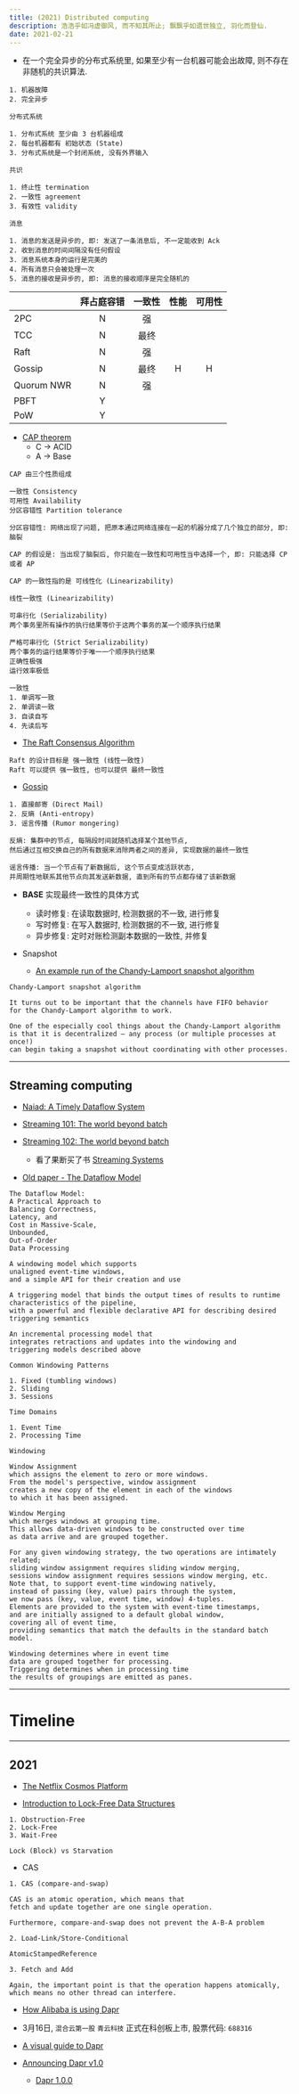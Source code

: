 ```yaml
---
title: (2021) Distributed computing
description: 浩浩乎如冯虚御风, 而不知其所止; 飘飘乎如遗世独立, 羽化而登仙.
date: 2021-02-21
---
```


* 在一个完全异步的分布式系统里, 如果至少有一台机器可能会出故障, 则不存在非随机的共识算法.

```
1. 机器故障
2. 完全异步

分布式系统

1. 分布式系统 至少由 3 台机器组成
2. 每台机器都有 初始状态 (State)
3. 分布式系统是一个封闭系统, 没有外界输入

共识

1. 终止性 termination
2. 一致性 agreement
3. 有效性 validity

消息

1. 消息的发送是异步的, 即: 发送了一条消息后, 不一定能收到 Ack
2. 收到消息的时间间隔没有任何假设
3. 消息系统本身的运行是完美的
4. 所有消息只会被处理一次
5. 消息的接收是异步的, 即: 消息的接收顺序是完全随机的
```

|            | 拜占庭容错 | 一致性 |  性能  | 可用性 |
| ---------- |:--------:|:-----:|:------:|:-----:|
|     2PC    |    N     |  强   |        |       |
|     TCC    |    N     |  最终 |        |       |
|     Raft   |    N     |  强   |        |       |
|    Gossip  |    N     |  最终 |    H   |   H   |
| Quorum NWR |    N     |  强   |        |       |
|     PBFT   |    Y     |       |        |       |
|     PoW    |    Y     |       |        |       |

* [CAP theorem](https://en.wikipedia.org/wiki/CAP_theorem)
  - C -> ACID
  - A -> Base

```
CAP 由三个性质组成

一致性 Consistency
可用性 Availability
分区容错性 Partition tolerance

分区容错性: 网络出现了问题, 把原本通过网络连接在一起的机器分成了几个独立的部分, 即: 脑裂

CAP 的假设是: 当出现了脑裂后, 你只能在一致性和可用性当中选择一个, 即: 只能选择 CP 或者 AP

CAP 的一致性指的是 可线性化 (Linearizability)

线性一致性 (Linearizability)

可串行化 (Serializability)
两个事务里所有操作的执行结果等价于这两个事务的某一个顺序执行结果

严格可串行化 (Strict Serializability)
两个事务的运行结果等价于唯一一个顺序执行结果
正确性极强
运行效率极低

一致性
1. 单调写一致
2. 单调读一致
3. 自读自写
4. 先读后写
```

* [The Raft Consensus Algorithm](https://raft.github.io)

```
Raft 的设计目标是 强一致性 (线性一致性)
Raft 可以提供 强一致性, 也可以提供 最终一致性
```

* [Gossip](https://en.wikipedia.org/wiki/Gossip_protocol)

```
1. 直接邮寄 (Direct Mail)
2. 反熵 (Anti-entropy)
3. 谣言传播 (Rumor mongering)

反熵: 集群中的节点, 每隔段时间就随机选择某个其他节点,
然后通过互相交换自己的所有数据来消除两者之间的差异, 实现数据的最终一致性

谣言传播: 当一个节点有了新数据后, 这个节点变成活跃状态,
并周期性地联系其他节点向其发送新数据, 直到所有的节点都存储了该新数据
```

* **BASE** 实现最终一致性的具体方式
  - 读时修复: 在读取数据时, 检测数据的不一致, 进行修复
  - 写时修复: 在写入数据时, 检测数据的不一致, 进行修复
  - 异步修复: 定时对账检测副本数据的一致性, 并修复

* Snapshot
  - [An example run of the Chandy-Lamport snapshot algorithm](http://composition.al/blog/2019/04/26/an-example-run-of-the-chandy-lamport-snapshot-algorithm/)

```
Chandy-Lamport snapshot algorithm

It turns out to be important that the channels have FIFO behavior
for the Chandy-Lamport algorithm to work.

One of the especially cool things about the Chandy-Lamport algorithm
is that it is decentralized — any process (or multiple processes at once!)
can begin taking a snapshot without coordinating with other processes.
```

------------------

## Streaming computing

* [Naiad: A Timely Dataflow System](https://www.microsoft.com/en-us/research/wp-content/uploads/2013/11/naiad_sosp2013.pdf)

* [Streaming 101: The world beyond batch](https://www.oreilly.com/radar/the-world-beyond-batch-streaming-101/)
* [Streaming 102: The world beyond batch](https://www.oreilly.com/radar/the-world-beyond-batch-streaming-102/)
  - 看了果断买了书 [Streaming Systems](https://book.douban.com/subject/27080632/)

* [Old paper - The Dataflow Model](https://research.google.com/pubs/archive/43864.pdf)

```
The Dataflow Model:
A Practical Approach to
Balancing Correctness,
Latency, and
Cost in Massive-Scale,
Unbounded,
Out-of-Order
Data Processing

A windowing model which supports
unaligned event-time windows,
and a simple API for their creation and use

A triggering model that binds the output times of results to runtime characteristics of the pipeline,
with a powerful and flexible declarative API for describing desired triggering semantics

An incremental processing model that
integrates retractions and updates into the windowing and
triggering models described above

Common Windowing Patterns

1. Fixed (tumbling windows)
2. Sliding
3. Sessions

Time Domains

1. Event Time
2. Processing Time

Windowing

Window Assignment
which assigns the element to zero or more windows.
From the model's perspective, window assignment
creates a new copy of the element in each of the windows
to which it has been assigned.

Window Merging
which merges windows at grouping time.
This allows data-driven windows to be constructed over time
as data arrive and are grouped together.

For any given windowing strategy, the two operations are intimately related;
sliding window assignment requires sliding window merging,
sessions window assignment requires sessions window merging, etc.
Note that, to support event-time windowing natively,
instead of passing (key, value) pairs through the system,
we now pass (key, value, event time, window) 4-tuples.
Elements are provided to the system with event-time timestamps,
and are initially assigned to a default global window,
covering all of event time,
providing semantics that match the defaults in the standard batch model.

Windowing determines where in event time
data are grouped together for processing.
Triggering determines when in processing time
the results of groupings are emitted as panes.
```

------------------

# Timeline

------------------

## 2021

* [The Netflix Cosmos Platform](https://netflixtechblog.com/the-netflix-cosmos-platform-35c14d9351ad)

* [Introduction to Lock-Free Data Structures](https://www.baeldung.com/lock-free-programming)

```
1. Obstruction-Free
2. Lock-Free
3. Wait-Free

Lock (Block) vs Starvation
```

* CAS

```
1. CAS (compare-and-swap)

CAS is an atomic operation, which means that
fetch and update together are one single operation.

Furthermore, compare-and-swap does not prevent the A-B-A problem

2. Load-Link/Store-Conditional

AtomicStampedReference

3. Fetch and Add

Again, the important point is that the operation happens atomically,
which means no other thread can interfere.
```

* [How Alibaba is using Dapr](https://blog.dapr.io/posts/2021/03/19/how-alibaba-is-using-dapr)

* 3月16日, `混合云第一股` `青云科技` 正式在科创板上市, 股票代码: `688316`

* [A visual guide to Dapr](https://blog.dapr.io/posts/2021/03/02/a-visual-guide-to-dapr)

* [Announcing Dapr v1.0](https://blog.dapr.io/posts/2021/02/17/announcing-dapr-v1.0)
  - [Dapr 1.0.0](https://github.com/dapr/dapr/releases/tag/v1.0.0)
